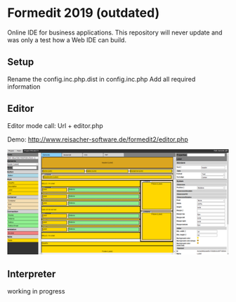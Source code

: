 # Formedit 2019 (outdated)
Online IDE for business applications.
This repository will never update and was only a test how a Web IDE can build.

Setup
---
Rename the config.inc.php.dist in config.inc.php
Add all required information

Editor
---
Editor mode call:
Url + editor.php

Demo: http://www.reisacher-software.de/formedit2/editor.php

![alt text](editor.png)

Interpreter
---
working in progress


